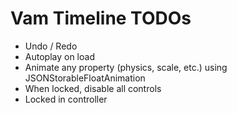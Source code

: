 # Vam Timeline TODOs

- Undo / Redo
- Autoplay on load
- Animate any property (physics, scale, etc.) using JSONStorableFloatAnimation
- When locked, disable all controls
- Locked in controller